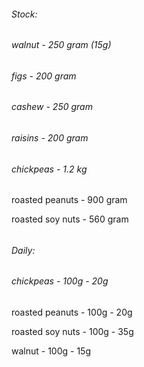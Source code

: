 ###### Stock:

###### walnut - 250 gram (15g)

###### figs - 200 gram

###### cashew - 250 gram

###### raisins - 200 gram



###### chickpeas - 1.2 kg

roasted peanuts - 900 gram

roasted soy nuts - 560 gram

###### 

###### Daily:

###### chickpeas - 100g - 20g

roasted peanuts - 100g - 20g

roasted soy nuts - 100g - 35g

walnut - 100g - 15g





